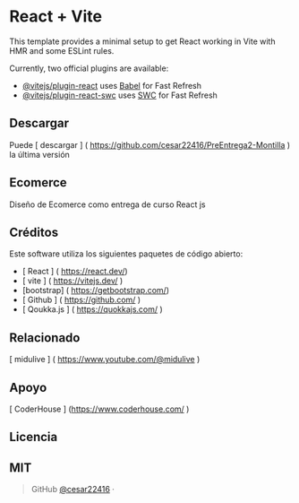 # React + Vite

This template provides a minimal setup to get React working in Vite with HMR and some ESLint rules.

Currently, two official plugins are available:

- [@vitejs/plugin-react](https://github.com/vitejs/vite-plugin-react/blob/main/packages/plugin-react/README.md) uses [Babel](https://babeljs.io/) for Fast Refresh
- [@vitejs/plugin-react-swc](https://github.com/vitejs/vite-plugin-react-swc) uses [SWC](https://swc.rs/) for Fast Refresh







## Descargar
Puede [ descargar ] ( https://github.com/cesar22416/PreEntrega2-Montilla ) la última versión 
## Ecomerce
Diseño de Ecomerce como entrega de curso React js
## Créditos
Este software utiliza los siguientes paquetes de código abierto:
-  [ React ] ( https://react.dev/)
-  [ vite ] ( https://vitejs.dev/ )
-  [bootstrap] ( https://getbootstrap.com/)
-  [ Github ] ( https://github.com/ )
-  [ Qoukka.js ] ( https://quokkajs.com/ )
## Relacionado
[ midulive ] ( https://www.youtube.com/@midulive )
## Apoyo
[ CoderHouse ] (https://www.coderhouse.com/ )
## Licencia
MIT
--- 
> GitHub [@cesar22416](https://github.com/cesar22416)  · 

